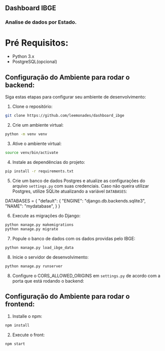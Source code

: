 ## Dashboard IBGE
### Analise de dados por Estado.

# Pré Requisitos:
- Python 3.x
- PostgreSQL(opcional)


## Configuração do Ambiente para rodar o backend:

Siga estas etapas para configurar seu ambiente de desenvolvimento:

1. Clone o repositório:
```bash
git clone https://github.com/leemonades/dashboard_ibge
```

2. Crie um ambiente virtual:
```bash
python -m venv venv
```

3. Ative o ambiente virtual:
```bash
source venv/bin/activate
```

4. Instale as dependências do projeto:
```bash
pip install -r requirements.txt
```

5. Crie um banco de dados Postgres e atualize as configurações do arquivo `settings.py` com suas credenciais. Caso não queira utilizar Postgres, utilize SQLite atualizando a variável `DATABASES`:


DATABASES = {
    "default": {
        "ENGINE": "django.db.backends.sqlite3",
        "NAME": "mydatabase",
    }
}



6. Execute as migrações do Django:
```bash
python manage.py makemigrations
python manage.py migrate
```

7. Popule o banco de dados com os dados providas pelo IBGE:
```bash
python manage.py load_ibge_data
```

8. Inicie o servidor de desenvolvimento:
```bash
python manage.py runserver
```

8. Configure o CORS_ALLOWED_ORIGINS em `settings.py` de acordo com a porta que está rodando o backend:


## Configuração do Ambiente para rodar o frontend:

1. Installe o npm:
```bash
npm install
```

2. Execute o front:
```bash
npm start
```